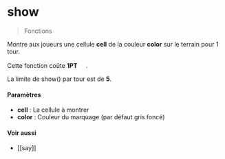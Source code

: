 # show
> Fonctions

Montre aux joueurs une cellule **cell** de la couleur **color** sur le terrain pour 1 tour.

Cette fonction coûte **1PT** <img height=16 src="https://leekwars.com/image/charac/tp.png">.

La limite de show() par tour est de **5**.

#### Paramètres

- **cell** : La cellule à montrer
- **color** : Couleur du marquage (par défaut gris foncé)

#### Voir aussi

- [[say]]
